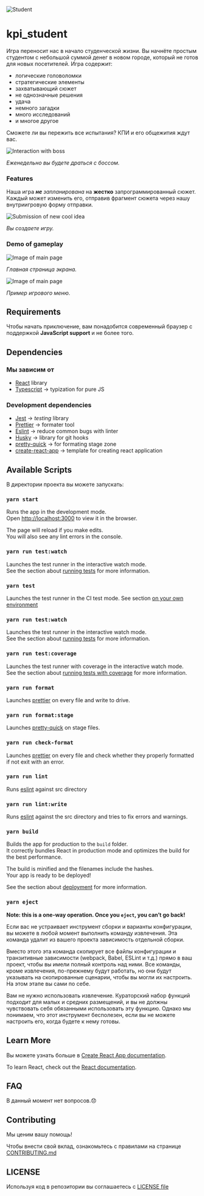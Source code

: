 ![Student](readme_images/student.png)

# kpi_student

Игра переносит нас в начало студенческой жизни. Вы начнёте простым студентом с небольшой суммой денег в новом городе, который не готов для новых посетителей.
Игра содержит:

- логические головоломки
- стратегические элементы
- захватывающий сюжет
- не однозначные решения
- удача
- немного загадки
- много исследований
- и многое другое

Сможете ли вы пережить все испытания? КПИ и его общежития ждут вас.

![Interaction with boss](readme_images/boss.svg)

_Еженедельно вы будете драться с боссом._

### Features

Наша игра _**не** запланирована_ на **жестко** запрограммированный сюжет. Каждый может изменить его, отправив фрагмент сюжета через нашу внутриигровую форму отправки.

![Submission of new cool idea](readme_images/ideaForm.svg)

_Вы создаете игру._

### Demo of gameplay

![Image of main page](readme_images/main.svg)

_Главная страница экрана._

![Image of main page](readme_images/menu.svg)

_Пример игрового меню._

## Requirements

Чтобы начать приключение, вам понадобится современный браузер с поддержкой **JavaScript support** и не более того.

## Dependencies

### Мы зависим от

- [React](https://reactjs.org/) library
- [Typescript](https://www.typescriptlang.org/) -> typization for pure JS

### Development dependencies

- [Jest](https://jestjs.io/) -> _testing_ library
- [Prettier](https://prettier.io/) -> formater tool
- [Eslint](https://eslint.org/) -> reduce common bugs with linter
- [Husky](https://typicode.github.io/husky/#/) -> library for git hooks
- [pretty-quick](https://www.npmjs.com/package/pretty-quick) -> for formating stage zone
- [create-react-app](https://create-react-app.dev/docs/adding-typescript/) -> template for creating react application

## Available Scripts

В директории проекта вы можете запускать:

### `yarn start`

Runs the app in the development mode.\
Open [http://localhost:3000](http://localhost:3000) to view it in the browser.

The page will reload if you make edits.\
You will also see any lint errors in the console.

### `yarn run test:watch`

Launches the test runner in the interactive watch mode.\
See the section about [running tests](https://facebook.github.io/create-react-app/docs/running-tests) for more information.

### `yarn test`

Launches the test runner in the CI test mode. See section [on your own environment](https://create-react-app.dev/docs/running-tests/#linux-macos-bash)

### `yarn run test:watch`

Launches the test runner in the interactive watch mode.\
See the section about [running tests](https://facebook.github.io/create-react-app/docs/running-tests) for more information.

### `yarn run test:coverage`

Launches the test runner with coverage in the interactive watch mode.\
See the section about [running tests with coverage](https://create-react-app.dev/docs/running-tests/#coverage-reporting) for more information.

### `yarn run format`

Launches [prettier](https://prettier.io/) on every file and write to drive.

### `yarn run format:stage`

Launches [pretty-quick](https://www.npmjs.com/package/pretty-quick) on stage files.

### `yarn run check-format`

Launches [prettier](https://prettier.io/) on every file and check whether they properly formatted if not exit with an error.

### `yarn run lint`

Runs [eslint](https://eslint.org/) against src directory

### `yarn run lint:write`

Runs [eslint](https://eslint.org/) against the src directory and tries to fix errors and warnings.

### `yarn build`

Builds the app for production to the `build` folder.\
It correctly bundles React in production mode and optimizes the build for the best performance.

The build is minified and the filenames include the hashes.\
Your app is ready to be deployed!

See the section about [deployment](https://facebook.github.io/create-react-app/docs/deployment) for more information.

### `yarn eject`

**Note: this is a one-way operation. Once you `eject`, you can’t go back!**

Если вас не устраивает инструмент сборки и варианты конфигурации, вы можете в любой момент выполнить команду извлечения. Эта команда удалит из вашего проекта зависимость отдельной сборки.

Вместо этого эта команда скопирует все файлы конфигурации и транзитивные зависимости (webpack, Babel, ESLint и т.д.) прямо в ваш проект, чтобы вы имели полный контроль над ними. Все команды, кроме извлечения, по-прежнему будут работать, но они будут указывать на скопированные сценарии, чтобы вы могли их настроить. На этом этапе вы сами по себе.

Вам не нужно использовать извлечение. Кураторский набор функций подходит для малых и средних размещений, и вы не должны чувствовать себя обязанными использовать эту функцию. Однако мы понимаем, что этот инструмент бесполезен, если вы не можете настроить его, когда будете к нему готовы.

## Learn More

Вы можете узнать больше в [Create React App documentation](https://facebook.github.io/create-react-app/docs/getting-started).

To learn React, check out the [React documentation](https://reactjs.org/).

## FAQ

В данный момент нет вопросов.:disappointed:

## Contributing

Мы ценим вашу помощь!

Чтобы внести свой вклад, ознакомьтесь с правилами на странице [CONTRIBUTING.md](CONTRIBUTING.md)

## LICENSE

Используя код в репозитории вы соглашаетесь с [LICENSE file](LICENSE)
